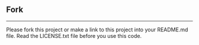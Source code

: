 ## Fork
--------------
Please fork this project or make a link to this project into your README.md file. Read the LICENSE.txt file before you use this code.
